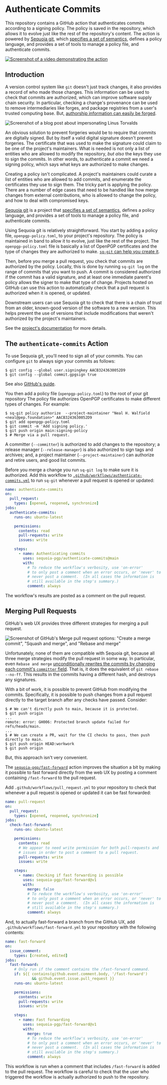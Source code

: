 # Authenticate Commits

This repository contains a GitHub action that authenticates commits
according to a signing policy.  The policy is saved in the repository,
which allows it to evolve just like the rest of the repository's
content.  The action is powered by [Sequoia
git](https://gitlab.com/sequoia-pgp/sequoia-git), which [specifies a
set of semantics](https://sequoia-pgp.gitlab.io/sequoia-git/), defines
a policy language, and provides a set of tools to manage a policy
file, and authenticate commits.

[![Screenshot of a video demonstrating the action](assets/demo-youtube-screenshot.jpg)](https://www.youtube.com/watch?v=KdDbU9u5X-Q)

## Introduction

A version control system like `git` doesn't just track changes, it
also provides a record of who made those changes.  This information
can be used to check that commits are authorized, which can improve
software supply chain security.  In particular, checking a change's
provenance can be used to remove intermediaries like forges, and
package registries from a user's trusted computing base.  But,
[authorship information can easily be
forged](https://dev.to/martiliones/how-i-got-linus-torvalds-in-my-contributors-on-github-3k4g).

![Screenshot of a blog post about impersonating Linus Torvalds](assets/github-impersonation.jpg)

An obvious solution to prevent forgeries would be to require that
commits are digitally signed.  But by itself a valid digital signature
doesn't prevent forgeries.  The certificate that was used to make the
signature could claim to be one of the project's maintainers.  What is
needed is not only a list of entities who are allowed to modify the
repository, *but also* the keys they use to sign the commits.  In
other words, to authenticate a commit we need a signing policy, which
says what keys are authorized to make changes.

Creating a policy isn't complicated.  A project's maintainers could
curate a list of entities who are allowed to add commits, and
enumerate the certificates they use to sign them.  The tricky part is
applying the policy.  There are a number of edge cases that need to be
handled like how merge changes from external contributions, who is
allowed to change the policy, and how to deal with compromised keys.

[Sequoia git](https://gitlab.com/sequoia-pgp/sequoia-git) is a project
that [specifies a set of
semantics](https://sequoia-pgp.gitlab.io/sequoia-git/), defines a
policy language, and provides a set of tools to manage a policy file,
and authenticate commits.

Using Sequoia git is relatively straightforward.  You start by adding
a policy file, `openpgp-policy.toml`, to your project's repository.
The policy is maintained in band to allow it to evolve, just like the
rest of the project.  The `openpgp-policy.toml` file is basically a
list of OpenPGP certificates and the type of changes they are
authorized to make.  [`sq-git` can help you create
it](https://gitlab.com/sequoia-pgp/sequoia-git#deploying-sq-git).

Then, before you merge a pull request, you check that commits are
authorized by the policy.  Locally, this is done by running `sq-git
log` on the range of commits that you want to push.  A commit is
considered authorized if the commit has a valid signature, and at
least one immediate parent's policy allows the signer to make that
type of change.  Projects hosted on GitHub can use this action to
automatically check that a pull request is authorized when it is
opened, or updated.

Downstream users can use Sequoia git to check that there is a chain of
trust from an older, known-good version of the software to a new
version.  This helps prevent the use of versions that include
modifications that weren't authorized by the project's maintainers.

See the [project's
documentation](https://gitlab.com/sequoia-pgp/sequoia-git/-/blob/main/README.md)
for more details.

## The `authenticate-commits` Action

To use Sequoia git, you'll need to sign all of your commits.  You can
configure `git` to always sign your commits as follows:

```shell
$ git config --global user.signingkey AACB3243630052D9
$ git config --global commit.gpgsign true
```

See also [GitHub's
guide](https://docs.github.com/en/authentication/managing-commit-signature-verification/telling-git-about-your-signing-key).

You then add a policy file (`openpgp-policy.toml`) to the root of your
git repository The policy file authorizes OpenPGP certificates to make
different types of changes.  For example:

```shell
$ sq-git policy authorize  --project-maintainer "Neal H. Walfield <neal@pep.foundation>" AACB3243630052D9
$ git add openpgp-policy.toml
$ git commit -m 'Add signing policy.'
$ git push origin main:signing-policy
$ # Merge via a pull request.
```

A committer (`--committer`) is authorized to add changes to the
repository; a release manager (`--release-manager`) is also authorized
to sign tags and archives; and, a project maintainer
(`--project-maintainer`) can authorize and retire users, and good list
commits.

Before you merge a change you run `sq-git log` to make sure it is
authorized.  Add this workflow to
[`.github/workflows/authenticate-commits.yml`](.github/workflows/authenticate-commits.yml)
to run `sq-git` whenever a pull request is opened or updated:

```yaml
name: authenticate-commits
on:
  pull_request:
    types: [opened, reopened, synchronize]
jobs:
  authenticate-commits:
    runs-on: ubuntu-latest

    permissions:
      contents: read
      pull-requests: write
      issues: write

    steps:
      - name: Authenticating commits
        uses: sequoia-pgp/authenticate-commits@main
        with:
          # To reduce the workflow's verbosity, use 'on-error'
          # to only post a comment when an error occurs, or 'never' to
          # never post a comment.  (In all cases the information is
          # still available in the step's summary.)
          comment: always
```

The workflow's results are posted as a comment on the pull request.

## Merging Pull Requests

GitHub's web UX provides three different strategies for merging a pull
request.

![Screenshot of GitHub's Merge pull request options: "Create a merge
  commit", "Squash and merge", and "Rebase and
  merge"](assets/merge-pull-request.jpg)

Unfortunately, none of them are compatible with Sequoia git, because
all three merge strategies modify the pull request in some way.  In
particular, even `Rebase and merge` [unconditionally rewrites the
commits by changing each commit's `committer`
field](https://docs.github.com/en/repositories/configuring-branches-and-merges-in-your-repository/configuring-pull-request-merges/about-merge-methods-on-github#rebasing-and-merging-your-commits).
That is, it does the equivalent of `git rebase --no-ff`.  This results
in the commits having a different hash, and destroys any signatures.

With a bit of work, it is possible to prevent GitHub from modifying
the commits.  Specifically, it is possible to push changes from a pull
request directly to the target branch after any checks have passed.
Consider:

```shell
$ # We can't directly push to main, because it is protected.
$ git push origin
...
remote: error: GH006: Protected branch update failed for refs/heads/main.
...
$ # We can create a PR, wait for the CI checks to pass, then push directly to main.
$ git push origin HEAD:workwork
$ git push origin
```

But, this approach isn't very convenient.

The
[`sequoia-pgp/fast-forward`](https://github.com/sequoia-pgp/fast-forward)
action improves the situation a bit by making it possible to fast
forward directly from the web UX by posting a comment containing
`/fast-forward` to the pull request.

Add `.github/workflows/pull_request.yml` to your repository to check
that whenever a pull request is opened or updated it can be fast
forwarded:

```yaml
name: pull-request
on:
  pull_request:
    types: [opened, reopened, synchronize]
jobs:
  check-fast-forward:
    runs-on: ubuntu-latest

    permissions:
      contents: read
      # We appear to need write permission for both pull-requests and
      # issues in order to post a comment to a pull request.
      pull-requests: write
      issues: write

    steps:
      - name: Checking if fast forwarding is possible
        uses: sequoia-pgp/fast-forward@v1
        with:
          merge: false
          # To reduce the workflow's verbosity, use 'on-error'
          # to only post a comment when an error occurs, or 'never' to
          # never post a comment.  (In all cases the information is
          # still available in the step's summary.)
          comment: always
```

And, to actually fast-forward a branch from the GitHub UX, add
`.github/workflows/fast-forward.yml` to your repository with the
following contents:

```yaml
name: fast-forward
on:
  issue_comment:
    types: [created, edited]
jobs:
  fast-forward:
    # Only run if the comment contains the /fast-forward command.
    if: ${{ contains(github.event.comment.body, '/fast-forward')
            && github.event.issue.pull_request }}
    runs-on: ubuntu-latest

    permissions:
      contents: write
      pull-requests: write
      issues: write

    steps:
      - name: Fast forwarding
        uses: sequoia-pgp/fast-forward@v1
        with:
          merge: true
          # To reduce the workflow's verbosity, use 'on-error'
          # to only post a comment when an error occurs, or 'never' to
          # never post a comment.  (In all cases the information is
          # still available in the step's summary.)
          comment: always
```

This workflow is run when a comment that includes `/fast-forward` is
added to the pull request.  The workflow is careful to check that the
user who triggered the workflow is actually authorized to push to the
repository.
